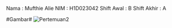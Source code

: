 Nama : Mufthie Alie
NIM  : H1D023042
Shift Awal : B
Shift Akhir : A

#Gambar#
![Pertemuan2](screeenshot/Pertemuan2.png)